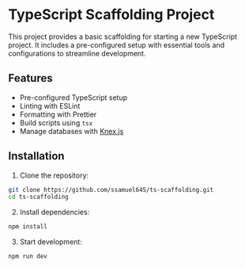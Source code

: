 # TypeScript Scaffolding Project

This project provides a basic scaffolding for starting a new TypeScript project. It includes a pre-configured setup with essential tools and configurations to streamline development.

## Features

- Pre-configured TypeScript setup
- Linting with ESLint
- Formatting with Prettier
- Build scripts using `tsx`
- Manage databases with [Knex.js](https://knexjs.org/)

## Installation

1. Clone the repository:
  ```bash
  git clone https://github.com/ssamuel645/ts-scaffolding.git
  cd ts-scaffolding
  ```

2. Install dependencies:
  ```bash
  npm install
  ```

3. Start development:
  ```bash
  npm run dev
  ```
